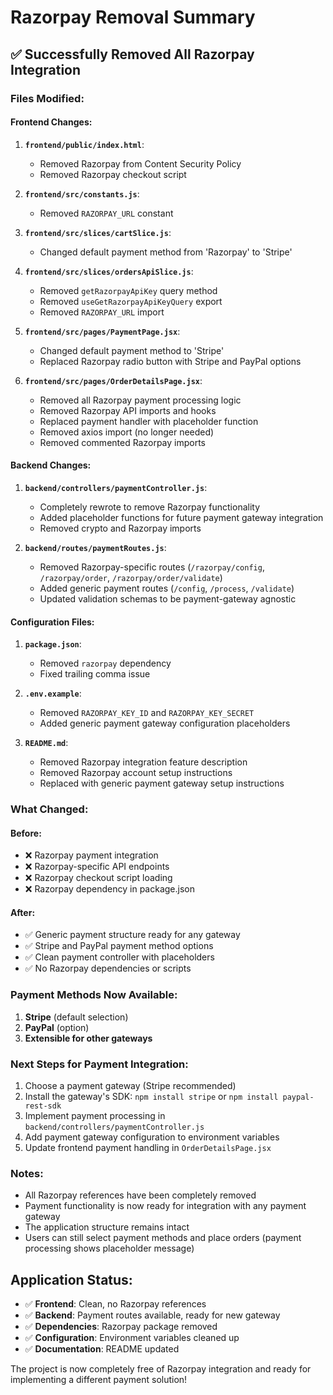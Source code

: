 # Razorpay Removal Summary

## ✅ Successfully Removed All Razorpay Integration

### Files Modified:

#### Frontend Changes:
1. **`frontend/public/index.html`**:
   - Removed Razorpay from Content Security Policy
   - Removed Razorpay checkout script

2. **`frontend/src/constants.js`**:
   - Removed `RAZORPAY_URL` constant

3. **`frontend/src/slices/cartSlice.js`**:
   - Changed default payment method from 'Razorpay' to 'Stripe'

4. **`frontend/src/slices/ordersApiSlice.js`**:
   - Removed `getRazorpayApiKey` query method
   - Removed `useGetRazorpayApiKeyQuery` export
   - Removed `RAZORPAY_URL` import

5. **`frontend/src/pages/PaymentPage.jsx`**:
   - Changed default payment method to 'Stripe'
   - Replaced Razorpay radio button with Stripe and PayPal options

6. **`frontend/src/pages/OrderDetailsPage.jsx`**:
   - Removed all Razorpay payment processing logic
   - Removed Razorpay API imports and hooks
   - Replaced payment handler with placeholder function
   - Removed axios import (no longer needed)
   - Removed commented Razorpay imports

#### Backend Changes:
1. **`backend/controllers/paymentController.js`**:
   - Completely rewrote to remove Razorpay functionality
   - Added placeholder functions for future payment gateway integration
   - Removed crypto and Razorpay imports

2. **`backend/routes/paymentRoutes.js`**:
   - Removed Razorpay-specific routes (`/razorpay/config`, `/razorpay/order`, `/razorpay/order/validate`)
   - Added generic payment routes (`/config`, `/process`, `/validate`)
   - Updated validation schemas to be payment-gateway agnostic

#### Configuration Files:
1. **`package.json`**:
   - Removed `razorpay` dependency
   - Fixed trailing comma issue

2. **`.env.example`**:
   - Removed `RAZORPAY_KEY_ID` and `RAZORPAY_KEY_SECRET`
   - Added generic payment gateway configuration placeholders

3. **`README.md`**:
   - Removed Razorpay integration feature description
   - Removed Razorpay account setup instructions
   - Replaced with generic payment gateway setup instructions

### What Changed:

#### Before:
- ❌ Razorpay payment integration
- ❌ Razorpay-specific API endpoints
- ❌ Razorpay checkout script loading
- ❌ Razorpay dependency in package.json

#### After:
- ✅ Generic payment structure ready for any gateway
- ✅ Stripe and PayPal payment method options
- ✅ Clean payment controller with placeholders
- ✅ No Razorpay dependencies or scripts

### Payment Methods Now Available:
1. **Stripe** (default selection)
2. **PayPal** (option)
3. **Extensible for other gateways**

### Next Steps for Payment Integration:
1. Choose a payment gateway (Stripe recommended)
2. Install the gateway's SDK: `npm install stripe` or `npm install paypal-rest-sdk`
3. Implement payment processing in `backend/controllers/paymentController.js`
4. Add payment gateway configuration to environment variables
5. Update frontend payment handling in `OrderDetailsPage.jsx`

### Notes:
- All Razorpay references have been completely removed
- Payment functionality is now ready for integration with any payment gateway
- The application structure remains intact
- Users can still select payment methods and place orders (payment processing shows placeholder message)

## Application Status:
- ✅ **Frontend**: Clean, no Razorpay references
- ✅ **Backend**: Payment routes available, ready for new gateway
- ✅ **Dependencies**: Razorpay package removed
- ✅ **Configuration**: Environment variables cleaned up
- ✅ **Documentation**: README updated

The project is now completely free of Razorpay integration and ready for implementing a different payment solution!
